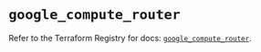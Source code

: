 # `google_compute_router`

Refer to the Terraform Registry for docs: [`google_compute_router`](https://registry.terraform.io/providers/hashicorp/google/5.43.1/docs/resources/compute_router).
